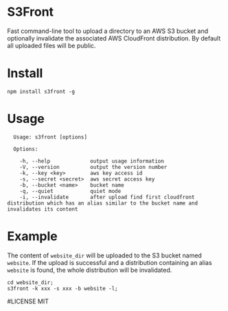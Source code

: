 S3Front
=======
Fast command-line tool to upload a directory to an AWS S3 bucket and optionally invalidate the associated AWS CloudFront distribution. By default all uploaded files will be public.

# Install
```
npm install s3front -g
```

# Usage
```
  Usage: s3front [options]

  Options:

    -h, --help             output usage information
    -V, --version          output the version number
    -k, --key <key>        aws key access id
    -s, --secret <secret>  aws secret access key
    -b, --bucket <name>    bucket name
    -q, --quiet            quiet mode
    -i, --invalidate       after upload find first cloudfront distribution which has an alias similar to the bucket name and invalidates its content
```

# Example
The content of `website_dir` will be uploaded to the S3 bucket named `website`.
If the upload is successful and a distribution containing an alias `website` is found, the whole distribution will be invalidated.
```
cd website_dir;
s3front -k xxx -s xxx -b website -l;
```

#LICENSE
MIT
